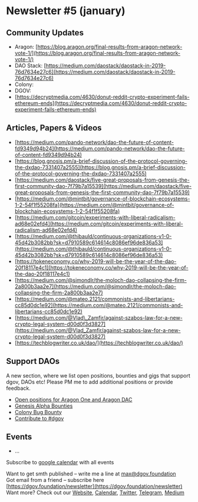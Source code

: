 # Newsletter \#5 \(january\)

## Community Updates  

* Aragon: [https://blog.aragon.org/final-results-from-aragon-network-vote-1/](https://blog.aragon.org/final-results-from-aragon-network-vote-1/)
* DAO Stack: [https://medium.com/daostack/daostack-in-2019-76d7634e27c6](https://medium.com/daostack/daostack-in-2019-76d7634e27c6)
* Colony: 
* DGOV: 
* [https://decryptmedia.com/4630/donut-reddit-crypto-experiment-fails-ethereum-ends](https://decryptmedia.com/4630/donut-reddit-crypto-experiment-fails-ethereum-ends)

## Articles, Papers & Videos  <a id="DgovCompilation#3October2018-Articles,Papers&amp;Videos"></a>

* [https://medium.com/pando-network/dao-the-future-of-content-fd9349d94b24](https://medium.com/pando-network/dao-the-future-of-content-fd9349d94b24)
* [https://blog.gnosis.pm/a-brief-discussion-of-the-protocol-governing-the-dxdao-7331407a2555](https://blog.gnosis.pm/a-brief-discussion-of-the-protocol-governing-the-dxdao-7331407a2555)
* [https://medium.com/daostack/five-great-proposals-from-genesis-the-first-community-dao-7f79b7a15539](https://medium.com/daostack/five-great-proposals-from-genesis-the-first-community-dao-7f79b7a15539)
* [https://medium.com/@mintbit/governance-of-blockchain-ecosystems-1-2-54f1f55208fa](https://medium.com/@mintbit/governance-of-blockchain-ecosystems-1-2-54f1f55208fa)
* [https://medium.com/gitcoin/experiments-with-liberal-radicalism-ad68e02efd4](https://medium.com/gitcoin/experiments-with-liberal-radicalism-ad68e02efd4)
* [https://medium.com/@thibauld/continuous-organizations-v1-0-45d42b3082bb?sk=d7910589c614614c8086ef96de836a53](https://medium.com/@thibauld/continuous-organizations-v1-0-45d42b3082bb?sk=d7910589c614614c8086ef96de836a53)
* [https://tokeneconomy.co/why-2019-will-be-the-year-of-the-dao-20f18117e4c1](https://tokeneconomy.co/why-2019-will-be-the-year-of-the-dao-20f18117e4c1)
* [https://medium.com/@simondlr/the-moloch-dao-collapsing-the-firm-2a800b3aa2e7](https://medium.com/@simondlr/the-moloch-dao-collapsing-the-firm-2a800b3aa2e7)
* [https://medium.com/@mateo.2121/commonists-and-libertarians-cc85d0dc1e92](https://medium.com/@mateo.2121/commonists-and-libertarians-cc85d0dc1e92)
* [https://medium.com/@Vlad\_Zamfir/against-szabos-law-for-a-new-crypto-legal-system-d00d0f3d3827](https://medium.com/@Vlad_Zamfir/against-szabos-law-for-a-new-crypto-legal-system-d00d0f3d3827)
* [https://techblogwriter.co.uk/dao/](https://techblogwriter.co.uk/dao/)

## Support DAOs <a id="DgovCompilation#3October2018-Events"></a>

A new section, where we list open positions, bounties and gigs that support dgov, DAOs etc! Please PM me to add additional positions or provide feedback. 

* [Open positions for Aragon One and Aragon DAC](https://wiki.aragon.org/jobs/)
* [Genesis Alpha Bounties](https://docs.google.com/spreadsheets/d/1FV8iz4ebZb4E3nXckzPsWy7IfhtsX3filkbX_gbPLNs/edit#gid=204783618)
* [Colony Bug Bounty](https://docs.colony.io/colonynetwork/bug-bounty-program-overview/)
* [Contribute to \#dgov](https://wiki.dgov.foundation/how-to-contribute)

## Events  <a id="DgovCompilation#3October2018-Events"></a>

* ...

Subscribe to [google calendar](https://calendar.google.com/calendar/embed?src=av3fo8o2ocl3ft25s6as54c26s%40group.calendar.google.com) with all events

Want to get smth published – write me a line at [max@dgov.foundation](mailto:max@dgov.foundation)  
Got email from a friend – subscribe here [https://dgov.foundation/newsletter](https://dgov.foundation/newsletter)  
Want more? Check out our [Website](http://dgov.foundation/), [Calendar](https://calendar.google.com/calendar/embed?src=av3fo8o2ocl3ft25s6as54c26s%40group.calendar.google.com&ctz=Europe%2FPrague), [Twitter](https://twitter.com/dgovearth), [Telegram](https://t.me/dgovfoundation), [Medium](https://medium.com/dgov)

